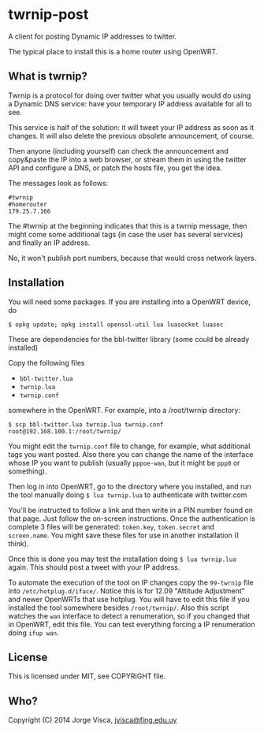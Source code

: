 # twrnip-post

A client for posting Dynamic IP addresses to twitter.

The typical place to install this is a home router using OpenWRT.


## What is twrnip?

Twrnip is a protocol for doing over twitter what you usually would do using a Dynamic DNS service: have your temporary IP address
available for all to see.

This service is half of the solution: it will tweet your IP address as soon as it changes. It will also delete the previous obsolete announcement, of course.

Then anyone (including yourself) can check the announcement and copy&paste the IP into a web browser, or stream them in using the twitter API and configure a DNS, or patch the hosts file, you get the idea. 

The messages look as follows:

    #twrnip 
    #homerouter
    179.25.7.166

The #twrnip at the beginning indicates that this is a twrnip message, then might come some additional tags (in case the user has several services)
and finally an IP address.

No, it won't publish port numbers, because that would cross network layers.


## Installation

You will need some packages. If you are installing into a OpenWRT device, do

    $ opkg update; opkg install openssl-util lua luasocket luasec

These are dependencies for the bbl-twitter library (some could be already installed)

Copy the following files

* `bbl-twitter.lua`
* `twrnip.lua`
* `twrnip.conf`

somewhere in the OpenWRT. For example, into a /root/twrnip directory:

    $ scp bbl-twitter.lua twrnip.lua twrnip.conf root@192.168.100.1:/root/twrnip/

You might edit the `twrnip.conf` file to change, for example, what additional tags you want posted. Also there you can change
the name of the interface whose IP you want to publish (usually `pppoe-wan`, but it might be `ppp0` or something).

Then log in into OpenWRT, go to the directory where you installed, and run the tool manually doing `$ lua twrnip.lua` to authenticate with twitter.com

You'll be instructed to follow a link and then write in a PIN number found on that page. Just follow the on-screen instructions.
Once the authentication is complete 3 files will be generated: `token.key`, `token.secret` and `screen.name`. You might save these files
for use in another installation (I think).

Once this is done you may test the installation doing `$ lua twrnip.lua` again. This should post a tweet with your IP address.

To automate the execution of the tool on IP changes copy the `99-twrnip` file into `/etc/hotplug.d/iface/`. Notice this is for 12.09 
"Attitude Adjustment" and newer OpenWRTs that use hotplug. 
You will have to edit this file if you installed the tool somewhere besides `/root/twrnip/`. 
Also this script watches the `wan` interface to detect a renumeration, so if you changed that in OpenWRT, 
edit this file. You can test everything forcing a IP renumeration doing `ifup wan`.


## License

This is licensed under MIT, see COPYRIGHT file.


## Who?

Copyright (C) 2014 Jorge Visca, jvisca@fing.edu.uy


